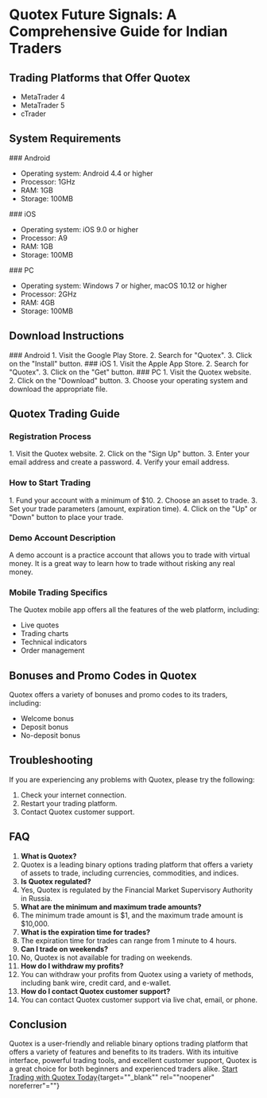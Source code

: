 # Quotex Future Signals: A Comprehensive Guide for Indian Traders

## Trading Platforms that Offer Quotex

-   MetaTrader 4
-   MetaTrader 5
-   cTrader

## System Requirements

\### Android

-   Operating system: Android 4.4 or higher
-   Processor: 1GHz
-   RAM: 1GB
-   Storage: 100MB

\### iOS

-   Operating system: iOS 9.0 or higher
-   Processor: A9
-   RAM: 1GB
-   Storage: 100MB

\### PC

-   Operating system: Windows 7 or higher, macOS 10.12 or higher
-   Processor: 2GHz
-   RAM: 4GB
-   Storage: 100MB

## Download Instructions

\### Android 1. Visit the Google Play Store. 2. Search for
"Quotex". 3. Click on the "Install" button. \### iOS 1.
Visit the Apple App Store. 2. Search for "Quotex". 3. Click on the
"Get" button. \### PC 1. Visit the Quotex website. 2. Click on the
"Download" button. 3. Choose your operating system and download
the appropriate file.

## Quotex Trading Guide

### Registration Process

1\. Visit the Quotex website. 2. Click on the "Sign Up" button. 3.
Enter your email address and create a password. 4. Verify your email
address.

### How to Start Trading

1\. Fund your account with a minimum of \$10. 2. Choose an asset to
trade. 3. Set your trade parameters (amount, expiration time). 4. Click
on the "Up" or "Down" button to place your trade.

### Demo Account Description

A demo account is a practice account that allows you to trade with
virtual money. It is a great way to learn how to trade without risking
any real money.

### Mobile Trading Specifics

The Quotex mobile app offers all the features of the web platform,
including:

-   Live quotes
-   Trading charts
-   Technical indicators
-   Order management

## Bonuses and Promo Codes in Quotex

Quotex offers a variety of bonuses and promo codes to its traders,
including:

-   Welcome bonus
-   Deposit bonus
-   No-deposit bonus

## Troubleshooting

If you are experiencing any problems with Quotex, please try the
following:

1.  Check your internet connection.
2.  Restart your trading platform.
3.  Contact Quotex customer support.

## FAQ

1.  **What is Quotex?**
2.  Quotex is a leading binary options trading platform that offers a
    variety of assets to trade, including currencies, commodities, and
    indices.
3.  **Is Quotex regulated?**
4.  Yes, Quotex is regulated by the Financial Market Supervisory
    Authority in Russia.
5.  **What are the minimum and maximum trade amounts?**
6.  The minimum trade amount is \$1, and the maximum trade amount is
    \$10,000.
7.  **What is the expiration time for trades?**
8.  The expiration time for trades can range from 1 minute to 4 hours.
9.  **Can I trade on weekends?**
10. No, Quotex is not available for trading on weekends.
11. **How do I withdraw my profits?**
12. You can withdraw your profits from Quotex using a variety of
    methods, including bank wire, credit card, and e-wallet.
13. **How do I contact Quotex customer support?**
14. You can contact Quotex customer support via live chat, email, or
    phone.

## Conclusion

Quotex is a user-friendly and reliable binary options trading platform
that offers a variety of features and benefits to its traders. With its
intuitive interface, powerful trading tools, and excellent customer
support, Quotex is a great choice for both beginners and experienced
traders alike. [Start Trading with Quotex
Today](\%22https://traff.sbs/brokerqxlid\%22){target=""_blank""
rel=""noopener" noreferrer"=""}

